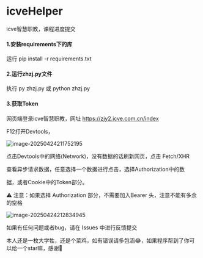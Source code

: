 # icveHelper
icve智慧职教，课程进度提交



#### 1.安装requirements下的库

运行  pip install -r requirements.txt



#### 2.运行zhzj.py文件

执行 py zhzj.py  或  python zhzj.py



#### 3.获取Token

网页端登录icve智慧职教，网址 https://zjy2.icve.com.cn/index

F12打开Devtools，

![image-20250424211752195](C:\Users\shabw\AppData\Roaming\Typora\typora-user-images\image-20250424211752195.png)



点击Devtools中的网络(Network)，没有数据的话刷新网页，点击 Fetch/XHR

查看异步请求数据，任意选择一个数据进行点击，选择Authorization中的数

据，或者Cookie中的Token部分。

⚠ 注意：如果选择 Authorization 部分，不需要加入Bearer 头，注意不能有多余的空格

![image-20250424212834945](C:\Users\shabw\AppData\Roaming\Typora\typora-user-images\image-20250424212834945.png)





如果有任何问题或者bug，请在 Issues 中进行反馈提交

本人还是一枚大学牲，还是个菜鸡，如有错误请多包涵😂，如果程序帮到了你可以给一个star嘛，感谢🙇‍